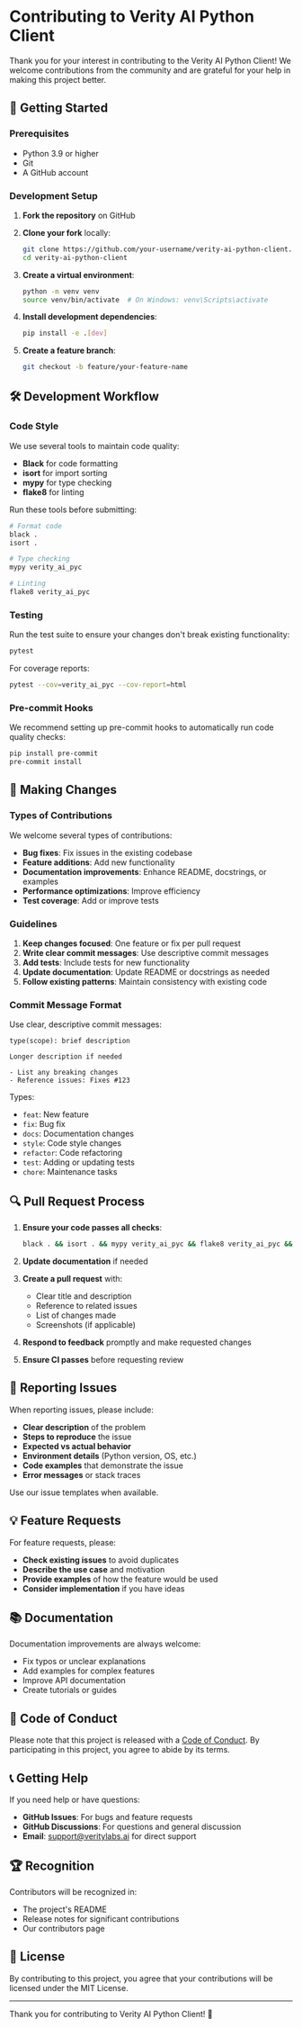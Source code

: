 # Contributing to Verity AI Python Client

Thank you for your interest in contributing to the Verity AI Python Client! We welcome contributions from the community and are grateful for your help in making this project better.

## 🚀 Getting Started

### Prerequisites

- Python 3.9 or higher
- Git
- A GitHub account

### Development Setup

1. **Fork the repository** on GitHub
2. **Clone your fork** locally:
   ```bash
   git clone https://github.com/your-username/verity-ai-python-client.git
   cd verity-ai-python-client
   ```

3. **Create a virtual environment**:
   ```bash
   python -m venv venv
   source venv/bin/activate  # On Windows: venv\Scripts\activate
   ```

4. **Install development dependencies**:
   ```bash
   pip install -e .[dev]
   ```

5. **Create a feature branch**:
   ```bash
   git checkout -b feature/your-feature-name
   ```

## 🛠️ Development Workflow

### Code Style

We use several tools to maintain code quality:

- **Black** for code formatting
- **isort** for import sorting
- **mypy** for type checking
- **flake8** for linting

Run these tools before submitting:

```bash
# Format code
black .
isort .

# Type checking
mypy verity_ai_pyc

# Linting
flake8 verity_ai_pyc
```

### Testing

Run the test suite to ensure your changes don't break existing functionality:

```bash
pytest
```

For coverage reports:

```bash
pytest --cov=verity_ai_pyc --cov-report=html
```

### Pre-commit Hooks

We recommend setting up pre-commit hooks to automatically run code quality checks:

```bash
pip install pre-commit
pre-commit install
```

## 📝 Making Changes

### Types of Contributions

We welcome several types of contributions:

- **Bug fixes**: Fix issues in the existing codebase
- **Feature additions**: Add new functionality
- **Documentation improvements**: Enhance README, docstrings, or examples
- **Performance optimizations**: Improve efficiency
- **Test coverage**: Add or improve tests

### Guidelines

1. **Keep changes focused**: One feature or fix per pull request
2. **Write clear commit messages**: Use descriptive commit messages
3. **Add tests**: Include tests for new functionality
4. **Update documentation**: Update README or docstrings as needed
5. **Follow existing patterns**: Maintain consistency with existing code

### Commit Message Format

Use clear, descriptive commit messages:

```
type(scope): brief description

Longer description if needed

- List any breaking changes
- Reference issues: Fixes #123
```

Types:
- `feat`: New feature
- `fix`: Bug fix
- `docs`: Documentation changes
- `style`: Code style changes
- `refactor`: Code refactoring
- `test`: Adding or updating tests
- `chore`: Maintenance tasks

## 🔍 Pull Request Process

1. **Ensure your code passes all checks**:
   ```bash
   black . && isort . && mypy verity_ai_pyc && flake8 verity_ai_pyc && pytest
   ```

2. **Update documentation** if needed

3. **Create a pull request** with:
   - Clear title and description
   - Reference to related issues
   - List of changes made
   - Screenshots (if applicable)

4. **Respond to feedback** promptly and make requested changes

5. **Ensure CI passes** before requesting review

## 🐛 Reporting Issues

When reporting issues, please include:

- **Clear description** of the problem
- **Steps to reproduce** the issue
- **Expected vs actual behavior**
- **Environment details** (Python version, OS, etc.)
- **Code examples** that demonstrate the issue
- **Error messages** or stack traces

Use our issue templates when available.

## 💡 Feature Requests

For feature requests, please:

- **Check existing issues** to avoid duplicates
- **Describe the use case** and motivation
- **Provide examples** of how the feature would be used
- **Consider implementation** if you have ideas

## 📚 Documentation

Documentation improvements are always welcome:

- Fix typos or unclear explanations
- Add examples for complex features
- Improve API documentation
- Create tutorials or guides

## 🤝 Code of Conduct

Please note that this project is released with a [Code of Conduct](CODE_OF_CONDUCT.md). By participating in this project, you agree to abide by its terms.

## 📞 Getting Help

If you need help or have questions:

- **GitHub Issues**: For bugs and feature requests
- **GitHub Discussions**: For questions and general discussion
- **Email**: support@veritylabs.ai for direct support

## 🏆 Recognition

Contributors will be recognized in:

- The project's README
- Release notes for significant contributions
- Our contributors page

## 📄 License

By contributing to this project, you agree that your contributions will be licensed under the MIT License.

---

Thank you for contributing to Verity AI Python Client! 🎉 